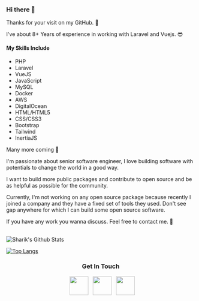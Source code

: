 ### Hi there 👋

Thanks for your visit on my GitHub. 🙏

I've about 8+ Years of experience in working with Laravel and Vuejs. 😎

<h4>My Skills Include</h4>
<ul>
  <li>PHP</li>
  <li>Laravel</li>
  <li>VueJS</li>
  <li>JavaScript</li>
  <li>MySQL</li>
  <li>Docker</li>
  <li>AWS</li>
  <li>DigitalOcean</li>
  <li>HTML/HTML5</li>
  <li>CSS/CSS3</li>
  <li>Bootstrap</li>
  <li>Tailwind</li>
  <li>InertiaJS</li>
</ul>

Many more coming 💪

I'm passionate about senior software engineer, I love building software with potentials to change the world in a good way.

I want to build more public packages and contribute to open source and be as helpful as possible for the community.

Currently, I'm not working on any open source package because recently I joined a company and they have a fixed set of tools they used. Don't see gap anywhere for which I can build some open source software.

If you have any work you wanna discuss. Feel free to contact me. 🥂

<br>

<img align="center" src="https://github-readme-stats.vercel.app/api?username=sharik709&include_all_commits=true&count_private=true&show_icons=true&line_height=20&title_color=7A7ADB&icon_color=2234AE&text_color=D3D3D3&bg_color=0,000000,130F40" alt="Sharik's Github Stats">

</br>

[![Top Langs](https://github-readme-stats.vercel.app/api/top-langs/?username=sharik709&layout=compact&text_color=daf7dc&bg_color=151515)](https://github.com/sharik709/github-readme-stats)

<h3 align="center"> Get In Touch</h3>

<p align="center">
&nbsp; <a href="https://twitter.com/sharik_709" target="_blank" rel="noopener noreferrer"><img src="https://www.pngkey.com/png/full/2-27646_twitter-logo-png-transparent-background-logo-twitter-png.png" width="50" /></a>  
&nbsp; <a href="https://www.linkedin.com/in/sharik-shaikh/" target="_blank" rel="noopener noreferrer"><img src="https://cdn-icons-png.flaticon.com/512/174/174857.png" width="50" /></a>
&nbsp; <a href="mailto:shaikhsharik709@gmail.com" target="_blank" rel="noopener noreferrer"><img src="https://i.pinimg.com/originals/8f/c3/7b/8fc37b74b608a622588fbaa361485f32.png"  width="50" /></a>
</p>
